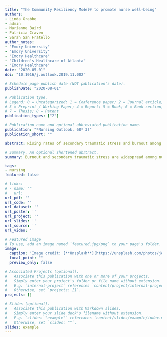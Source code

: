 ```yaml
---
title: "The Community Resiliency Model® to promote nurse well-being"
authors:
- Linda Grabbe
- admin
- Marianne Baird
- Patricia Craven
- Sarah San Fratello
author_notes:
- "Emory University"
- "Emory University"
- "Emory Healthcare"
- "Children's Healthcare of Atlanta"
- "Emory Healthcare"
date: "2020-05-01"
doi: "10.1016/j.outlook.2019.11.002"

# Schedule page publish date (NOT publication's date).
publishDate: "2020-08-01"

# Publication type.
# Legend: 0 = Uncategorized; 1 = Conference paper; 2 = Journal article;
# 3 = Preprint / Working Paper; 4 = Report; 5 = Book; 6 = Book section;
# 7 = Thesis; 8 = Patent
publication_types: ["2"]

# Publication name and optional abbreviated publication name.
publication: "*Nursing Outlook, 68*(3)"
publication_short: ""

abstract: Rising rates of secondary traumatic stress and burnout among nurses signal a crisis in healthcare. There is a lack of evidence regarding effective interventions to improve nurse well-being and resiliency. This study used a randomized controlled trial parallel design to test the effectiveness of a 3-hour Community Resiliency Model® (CRM) training, a novel set of sensory awareness techniques to improve emotional balance. Registered nurses in two urban tertiary-care hospitals were invited to participate, which entailed attending a single 3-hour “Nurse Wellness and Well-being” class; 196 nurses consented and were randomized into the CRM intervention or nutrition education control group to determine if the CRM group would demonstrate improvement in well-being and resiliency, secondary traumatic stress, burnout, and physical symptoms. Pre/post data were analyzed for 40 CRM and 37 nutrition group members. Moderate-to-large effect sizes were demonstrated in the CRM group for improved well-being, resiliency, secondary traumatic stress, and physical symptoms. Participants reported using CRM techniques for self-stabilization during stressful work events. CRM shows promise as a brief resiliency training for hospital-based nurses.

# Summary. An optional shortened abstract.
summary: Burnout and secondary traumatic stress are widespread among nurses. We report on a randomized controlled trial of a new sensory mindfulness model. Over 1/3 of nurses had high rates of poor mental health, secondary stress, and burnout. The intervention group showed improved well-being, resiliency, and secondary stress. Healthcare organizations must support institutional and individual resiliency.

tags:
- Nursing
featured: false

# links:
# - name: ""
#   url: 
url_pdf: ''
url_code: ''
url_dataset: ''
url_poster: ''
url_project: ''
url_slides: ''
url_source: ''
url_video: ''

# Featured image
# To use, add an image named `featured.jpg/png` to your page's folder. 
image:
  caption: 'Image credit: [**Unsplash**](https://unsplash.com/photos/jdD8gXaTZsc)'
  focal_point: ""
  preview_only: false

# Associated Projects (optional).
#   Associate this publication with one or more of your projects.
#   Simply enter your project's folder or file name without extension.
#   E.g. `internal-project` references `content/project/internal-project/index.md`.
#   Otherwise, set `projects: []`.
projects: []

# Slides (optional).
#   Associate this publication with Markdown slides.
#   Simply enter your slide deck's filename without extension.
#   E.g. `slides: "example"` references `content/slides/example/index.md`.
#   Otherwise, set `slides: ""`.
slides: example
---
```



